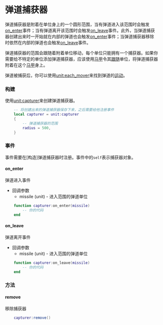 # 弹道捕获器
弹道捕获器是附着在单位身上的一个圆形范围，当有弹道进入该范围时会触发[on_enter]事件；当有弹道离开该范围时会触发[on_leave]事件。此外，当弹道捕获器创建出来时一开始就在内部的弹道也会触发[on_enter]事件；当弹道捕获器移除时依然在内部的弹道也会触发[on_leave]事件。

弹道捕获器的范围会跟随着附着单位移动，每个单位只能拥有一个捕获器。如果你需要给不特定的单位添加弹道捕获器，应该使用[马甲]令其[跟随]单位，将弹道捕获器附着在这个[马甲]身上。

弹道被捕获后，你可以使用[unit:each_mover]来找到弹道的[运动]。

### 构建
使用[unit:capturer]来创建弹道捕获器。

```lua
    -- 将创建出来的弹道捕获器保存下来，之后需要给他注册事件
    local capturer = unit:capturer
    {
        -- 弹道捕获器的范围
        radius = 500,
    }
```

### 事件
事件需要在[构造]弹道捕获器时注册。事件中的`self`表示捕获器对象。

#### on_enter
弹道进入事件

* 回调参数
    * missile (unit) - 进入范围的弹道单位

```lua
    function capturer:on_enter(missile)
        -- 你的代码
    end
```

#### on_leave
弹道离开事件

* 回调参数
    * missile (unit) - 进入范围的弹道单位

```lua
    function capturer:on_leave(missile)
        -- 你的代码
    end
```

### 方法

#### remove
移除捕获器

```lua
    capturer:remove()
```

[unit:capturer]: /ac/api/unit?id=capturer
[unit:each_mover]: /ac/api/unit?id=each_mover
[on_enter]: /ac/api/capturer?id=on_enter
[on_leave]: /ac/api/capturer?id=on_leave
[马甲]: /ac/game/马甲
[跟随]: /ac/api/unit?id=follow
[运动]: /ac/api/mover
